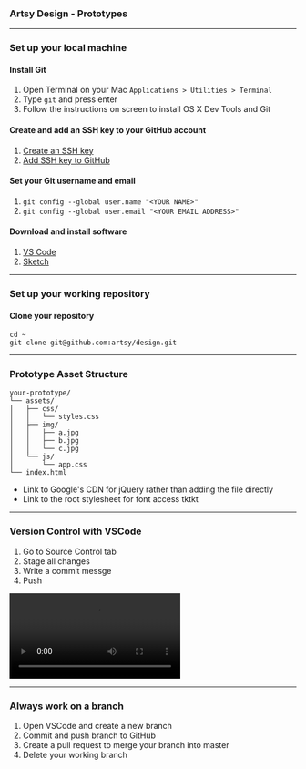 ### Artsy Design - Prototypes

---

### Set up your local machine

#### Install Git
1. Open Terminal on your Mac `Applications > Utilities > Terminal`
2. Type `git` and press enter
3. Follow the instructions on screen to install OS X Dev Tools and Git

#### Create and add an SSH key to your GitHub account

1. [Create an SSH key](https://help.github.com/articles/generating-a-new-ssh-key-and-adding-it-to-the-ssh-agent/)
2. [Add SSH key to GitHub](https://help.github.com/articles/adding-a-new-ssh-key-to-your-github-account/)

#### Set your Git username and email
1. `git config --global user.name "<YOUR NAME>"`
2. `git config --global user.email "<YOUR EMAIL ADDRESS>"`

#### Download and install software
1. [VS Code](https://code.visualstudio.com/download)
2. [Sketch](https://www.sketchapp.com/)

---

### Set up your working repository

#### Clone your repository
```
cd ~
git clone git@github.com:artsy/design.git
```

---

### Prototype Asset Structure

```
your-prototype/
└── assets/
│   ├── css/
│   │   └── styles.css
│   ├── img/
│   │   ├── a.jpg
│   │   ├── b.jpg
│   │   └── c.jpg
│   └── js/
│       └── app.css
└── index.html
```

- Link to Google's CDN for jQuery rather than adding the file directly
- Link to the root stylesheet for font access tktkt 

---

### Version Control with VSCode
1. Go to Source Control tab
2. Stage all changes
3. Write a commit messge
4. Push

![Illustration](assets/img/version-control.mp4)

---

### Always work on a branch
1. Open VSCode and create a new branch
2. Commit and push branch to GitHub
3. Create a pull request to merge your branch into master
4. Delete your working branch